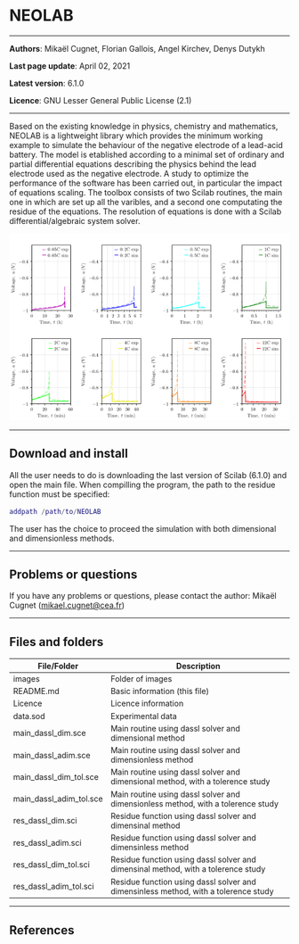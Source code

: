 # NEOLAB

---

**Authors**: Mikaël Cugnet, Florian Gallois, Angel Kirchev, Denys Dutykh

**Last page update**: April 02, 2021

**Latest version**: 6.1.0

**Licence**: GNU Lesser General Public License (2.1)

---

Based on the existing knowledge in physics, chemistry and mathematics, 
NEOLAB is a lightweight library which provides the minimum working example to simulate the behaviour of the negative electrode of a lead-acid battery.
The model is etablished according to a minimal set of ordinary and partial differential equations describing the physics 
behind the lead electrode used as the negative electrode. A study to optimize the performance of the software has been carried out, in particular the impact 
of equations scaling. 
The toolbox consists of two Scilab routines, the main one in which are set up all the varibles, and a second one computating the residue of the equations.
The resolution of equations is done with a Scilab differential/algebraic system solver.

![Illustration](images/Uneg_wrt_t.png)


---

## Download and install
All the user needs to do is downloading the last version of Scilab (6.1.0) and open the main file. When compilling the program, 
the path to the residue function must be specified:  
```matlab
addpath /path/to/NEOLAB
``` 

The user has the choice to proceed the simulation with both dimensional and dimensionless methods.

---

## Problems or questions
If you have any problems or questions, please contact the author: Mikaël Cugnet (mikael.cugnet@cea.fr)

---

## Files and folders
| File/Folder | Description |
|----------|-------------|
| images  |  Folder of images |
| README.md  |  Basic information (this file) |
| Licence  |  Licence information |
| data.sod  |  Experimental data |
| main_dassl_dim.sce  |  Main routine using dassl solver and dimensional method |
| main_dassl_adim.sce  |  Main routine using dassl solver and dimensionless method |
| main_dassl_dim_tol.sce  |  Main routine using dassl solver and dimensional method, with a tolerence study |
| main_dassl_adim_tol.sce  |  Main routine using dassl solver and dimensionless method, with a tolerence study |
| res_dassl_dim.sci  |  Residue function using dassl solver and dimensinal method |
| res_dassl_adim.sci  |  Residue function using dassl solver and dimensinless method |
| res_dassl_dim_tol.sci  |  Residue function using dassl solver and dimensinal method, with a tolerence study |
| res_dassl_adim_tol.sci  |  Residue function using dassl solver and dimensinless method, with a tolerence study |


---

## References
